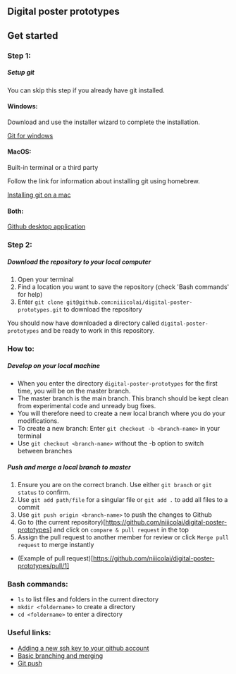## Digital poster prototypes

## Get started

### Step 1: 

##### Setup git
You can skip this step if you already have git installed.

#### Windows: 
Download and use the installer wizard to complete the installation.

[Git for windows](https://gitforwindows.org/)

#### MacOS: 
Built-in terminal or a third party

Follow the link for information about installing git using homebrew.

[Installing git on a mac](https://gist.github.com/derhuerst/1b15ff4652a867391f03#installing-git-on-a-mac)

#### Both:
[Github desktop application](https://desktop.github.com/)


### Step 2:

##### Download the repository to your local computer

1. Open your terminal
2. Find a location you want to save the repository (check 'Bash commands' for help)
3. Enter `git clone git@github.com:niiicolai/digital-poster-prototypes.git` to download the repository

You should now have downloaded a directory called `digital-poster-prototypes` and be ready to work in this repository.

### How to:

##### Develop on your local machine

- When you enter the directory `digital-poster-prototypes` for the first time, you will be on the master branch.
- The master branch is the main branch. This branch should be kept clean from experimental code and unready bug fixes.
- You will therefore need to create a new local branch where you do your modifications.
- To create a new branch: Enter `git checkout -b <branch-name>` in your terminal
- Use `git checkout <branch-name>` without the -b option to switch between branches

##### Push and merge a local branch to master

1. Ensure you are on the correct branch. Use either `git branch` or `git status` to confirm.
2. Use `git add path/file` for a singular file or `git add .` to add all files to a commit
3. Use `git push origin <branch-name>` to push the changes to Github
4. Go to (the current repository)[https://github.com/niiicolai/digital-poster-prototypes] and click on `compare & pull request` in the top
5. Assign the pull request to another member for review or click `Merge pull request` to merge instantly
- (Example of pull request)[https://github.com/niiicolai/digital-poster-prototypes/pull/1]

### Bash commands: 
- `ls` to list files and folders in the current directory 
- `mkdir <foldername>` to create a directory
- `cd <foldername>` to enter a directory

### Useful links:
- [Adding a new ssh key to your github account](https://help.github.com/en/articles/adding-a-new-ssh-key-to-your-github-account)
- [Basic branching and merging](https://git-scm.com/book/en/v2/Git-Branching-Basic-Branching-and-Merging)
- [Git push](https://www.atlassian.com/git/tutorials/syncing/git-push)
